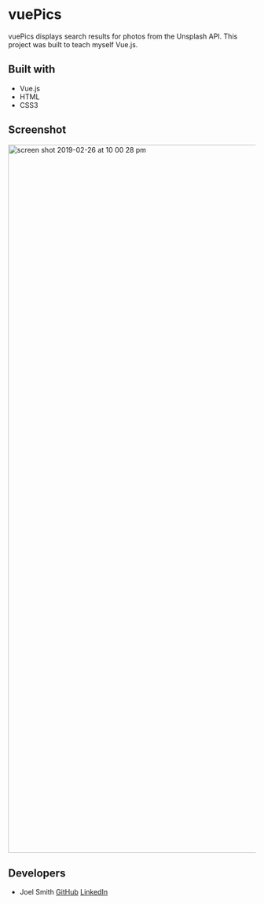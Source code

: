 # vuePics
vuePics displays search results for photos from the Unsplash API. This project was built to teach myself Vue.js. 

## Built with
* Vue.js
* HTML
* CSS3

## Screenshot
<img width="1440" alt="screen shot 2019-02-26 at 10 00 28 pm" src="https://user-images.githubusercontent.com/28921373/53467144-1fde5e80-3a12-11e9-95c0-7aa76e32eb9e.png">

## Developers
* Joel Smith [GitHub](https://github.com/JoelSmith123) [LinkedIn](https://www.linkedin.com/in/joelsmith123/)
